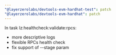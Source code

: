 ```yaml
---
"@layerzerolabs/devtools-evm-hardhat-test": patch
"@layerzerolabs/devtools-evm-hardhat": patch
---
```


In task lz:healthcheck:validate:rpcs:

- more descriptive logs
- flexible RPCs health check
- fix support of --stage param
